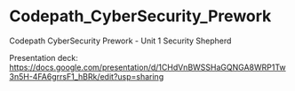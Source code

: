 # Codepath_CyberSecurity_Prework
Codepath CyberSecurity Prework - Unit 1 Security Shepherd

Presentation deck: https://docs.google.com/presentation/d/1CHdVnBWSSHaGQNGA8WRP1Tw3n5H-4FA6grrsF1_hBRk/edit?usp=sharing

